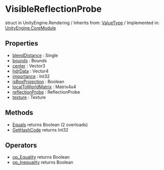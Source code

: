 # VisibleReflectionProbe
struct in UnityEngine.Rendering
 / Inherits from: <a href="https://docs.unity3d.com/6000.0/Documentation/ScriptReference/ValueType.html" target="_blank">ValueType</a> / Implemented in: <a href="https://docs.unity3d.com/6000.0/Documentation/ScriptReference/UnityEngine.CoreModule.html" target="_blank">UnityEngine.CoreModule</a>
## Properties
- <a href="https://docs.unity3d.com/6000.0/Documentation/ScriptReference/VisibleReflectionProbe-blendDistance.html" target="_blank">blendDistance</a> : Single
- <a href="https://docs.unity3d.com/6000.0/Documentation/ScriptReference/VisibleReflectionProbe-bounds.html" target="_blank">bounds</a> : Bounds
- <a href="https://docs.unity3d.com/6000.0/Documentation/ScriptReference/VisibleReflectionProbe-center.html" target="_blank">center</a> : Vector3
- <a href="https://docs.unity3d.com/6000.0/Documentation/ScriptReference/VisibleReflectionProbe-hdrData.html" target="_blank">hdrData</a> : Vector4
- <a href="https://docs.unity3d.com/6000.0/Documentation/ScriptReference/VisibleReflectionProbe-importance.html" target="_blank">importance</a> : Int32
- <a href="https://docs.unity3d.com/6000.0/Documentation/ScriptReference/VisibleReflectionProbe-isBoxProjection.html" target="_blank">isBoxProjection</a> : Boolean
- <a href="https://docs.unity3d.com/6000.0/Documentation/ScriptReference/VisibleReflectionProbe-localToWorldMatrix.html" target="_blank">localToWorldMatrix</a> : Matrix4x4
- <a href="https://docs.unity3d.com/6000.0/Documentation/ScriptReference/VisibleReflectionProbe-reflectionProbe.html" target="_blank">reflectionProbe</a> : ReflectionProbe
- <a href="https://docs.unity3d.com/6000.0/Documentation/ScriptReference/VisibleReflectionProbe-texture.html" target="_blank">texture</a> : Texture
## Methods
- <a href="https://docs.unity3d.com/6000.0/Documentation/ScriptReference/VisibleReflectionProbe.Equals.html" target="_blank">Equals</a> returns Boolean (2 overloads)
- <a href="https://docs.unity3d.com/6000.0/Documentation/ScriptReference/VisibleReflectionProbe.GetHashCode.html" target="_blank">GetHashCode</a> returns Int32
## Operators
- <a href="https://docs.unity3d.com/6000.0/Documentation/ScriptReference/VisibleReflectionProbe.op_Equality.html" target="_blank">op_Equality</a> returns Boolean
- <a href="https://docs.unity3d.com/6000.0/Documentation/ScriptReference/VisibleReflectionProbe.op_Inequality.html" target="_blank">op_Inequality</a> returns Boolean

